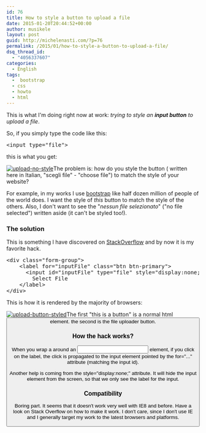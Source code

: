 ```yaml
---
id: 76
title: How to style a button to upload a file
date: 2015-01-20T20:44:52+00:00
author: musikele
layout: post
guid: http://michelenasti.com/?p=76
permalink: /2015/01/how-to-style-a-button-to-upload-a-file/
dsq_thread_id:
  - "4056337607"
categories:
  - English
tags:
  -  bootstrap
  - css
  - howto
  - html
---
```

This is what I'm doing right now at work: _trying to style an **input button** to upload a file_.

So, if you simply type the code like this:

<pre class="lang:default decode:true ">&lt;input type="file"&gt;</pre>

this is what you get:

[<img class="aligncenter wp-image-84 size-full" src="https://i1.wp.com/michelenasti.com/wp-content/uploads/2015/01/upload-no-style.png?fit=215%2C44" alt="upload-no-style" data-recalc-dims="1" />](https://i1.wp.com/michelenasti.com/wp-content/uploads/2015/01/upload-no-style.png)The problem is: how do you style the button ( written here in Italian, "scegli file" - "choose file") to match the style of your website?

For example, in my works I use [bootstrap](http://getbootstrap.com/) like half dozen million of people of the world does. I want the style of _this_ button to match the style of the others. Also, I don't want to see the "_nessun file selezionato_" ("no file selected") written aside (it can't be styled too!).

### The solution

This is something I have discovered on [StackOverflow](http://stackoverflow.com/a/25825731/1020090) and by now it is my favorite hack.

<pre class="lang:default decode:true">&lt;div class="form-group"&gt;
    &lt;label for="inputFile" class="btn btn-primary"&gt;
      &lt;input id="inputFile" type="file" style="display:none;"&gt;
        Select File
    &lt;/label&gt;
&lt;/div&gt;</pre>

This is how it is rendered by the majority of browsers:

[<img class=" size-full wp-image-85 aligncenter" src="https://i0.wp.com/michelenasti.com/wp-content/uploads/2015/01/upload-button-styled.png?fit=162%2C121" alt="upload-button-styled" data-recalc-dims="1" />](https://i0.wp.com/michelenasti.com/wp-content/uploads/2015/01/upload-button-styled.png)The first "this is a button" is a normal html <span class="lang:default decode:true  crayon-inline "><button></span> element. the second is the file uploader button.

### How the hack works?

When you wrap a <span class="lang:default decode:true  crayon-inline "><label></span> around an <span class="lang:default decode:true  crayon-inline"><input></span>  element, if you click on the label, the click is propagated to the input element pointed by the <span class="lang:default decode:true  crayon-inline ">for="..."</span> attribute (matching the input id).

Another help is coming from the <span class="lang:default decode:true  crayon-inline ">style="display:none;"</span> attribute. It will hide the input element from the screen, so that we only see the label for the input.

### Compatibility

Boring part. It seems that it doesn't work very well with IE8 and before. Have a look on Stack Overflow on how to make it work. I don't care, since I don't use IE and I generally target my work to the latest browsers and platforms.